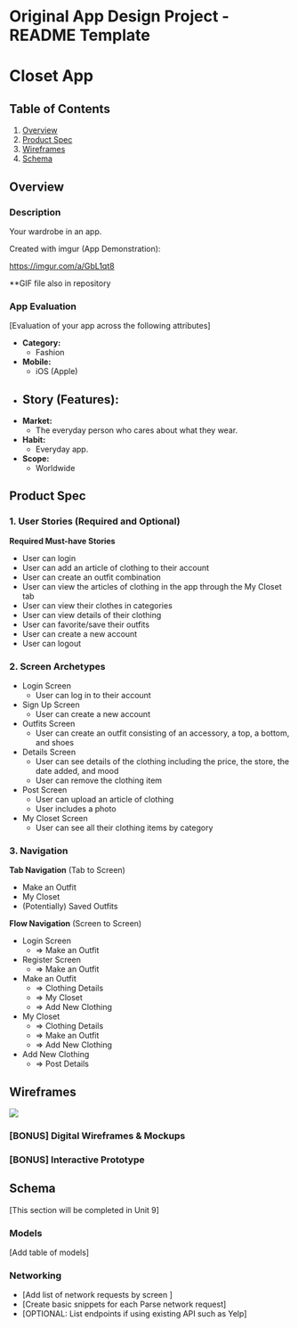 Original App Design Project - README Template
===

# Closet App

## Table of Contents
1. [Overview](#Overview)
1. [Product Spec](#Product-Spec)
1. [Wireframes](#Wireframes)
2. [Schema](#Schema)

## Overview
### Description
Your wardrobe in an app.

Created with imgur (App Demonstration):

https://imgur.com/a/GbL1qt8

**GIF file also in repository

### App Evaluation
[Evaluation of your app across the following attributes]
- **Category:**
    - Fashion
- **Mobile:**
    - iOS (Apple)
- **Story (Features):**
    - 
- **Market:**
    - The everyday person who cares about what they wear.
- **Habit:**
    - Everyday app.
- **Scope:**
    - Worldwide

## Product Spec

### 1. User Stories (Required and Optional)

**Required Must-have Stories**

* User can login
* User can add an article of clothing to their account
* User can create an outfit combination
* User can view the articles of clothing in the app through the My Closet tab
* User can view their clothes in categories
* User can view details of their clothing
* User can favorite/save their outfits
* User can create a new account
* User can logout

### 2. Screen Archetypes

* Login Screen
   * User can log in to their account
* Sign Up Screen
    * User can create a new account
* Outfits Screen
   * User can create an outfit consisting of an accessory, a top, a bottom, and shoes
* Details Screen
    * User can see details of the clothing including the price, the store, the date added, and mood
    * User can remove the clothing item
* Post Screen
    * User can upload an article of clothing
    * User includes a photo
* My Closet Screen
    * User can see all their clothing items by category

### 3. Navigation

**Tab Navigation** (Tab to Screen)

* Make an Outfit
* My Closet
* (Potentially) Saved Outfits

**Flow Navigation** (Screen to Screen)

* Login Screen
   * => Make an Outfit
* Register Screen
    * => Make an Outfit
* Make an Outfit
    * => Clothing Details
    * => My Closet
    * => Add New Clothing
* My Closet
   * => Clothing Details
   * => Make an Outfit
   * => Add New Clothing
* Add New Clothing
    * => Post Details

## Wireframes
![](https://i.imgur.com/Wryjwro.png)

### [BONUS] Digital Wireframes & Mockups

### [BONUS] Interactive Prototype

## Schema 
[This section will be completed in Unit 9]
### Models
[Add table of models]
### Networking
- [Add list of network requests by screen ]
- [Create basic snippets for each Parse network request]
- [OPTIONAL: List endpoints if using existing API such as Yelp]
